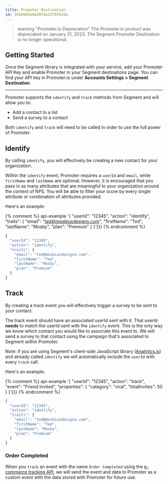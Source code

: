 ```yaml
---
title: Promoter Destination
id: 55b6983e0a20f4e22f0fb3da
---
```


> warning "Promoter.io Deprecation"
> The Promoter.io product was deprecated on January 31, 2023. The Segment Promoter Destination is no longer operational.

## Getting Started

Once the Segment library is integrated with your service, add your Promoter API Key and enable Promoter in your Segment destinations page. You can find your API key in Promoter.io under **Accounts Settings > Segment Destination**.

- - -

Promoter supports the `identify` and `track` methods from Segment and will allow you to:

- Add a contact to a list
- Send a survey to a contact

Both `identify` and `track` will need to be called in order to use the full power of Promoter.

## Identify

By calling `identify`, you will effectively be creating a new contact for your organization.

Within the `identify` event, Promoter requires a `userId` and `email`, while `firstName` and `lastName` are optional. However, it is encouraged that you pass in as many attributes that are meaningful to your organization around the context of NPS. You will be able to filter your score by every single attribute or combination of attributes provided.

Here's an example:

{% comment %} api-example '{
  "userId": "12345",
  "action": "identify",
  "traits": {
    "email": "ted@mosbiusdesigns.com",
    "firstName": "Ted",
    "lastName": "Mosby",
    "plan": "Premium"
  }
}'}}} {% endcomment %}

```js
{
  "userId": "12345",
  "action": "identify",
  "traits": {
    "email": "ted@mosbiusdesigns.com",
    "firstName": "Ted",
    "lastName": "Mosby",
    "plan": "Premium"
  }
}
```


## Track

By creating a track event you will effectively trigger a survey to be sent to your contact.

The track event should have an associated userId sent with it. That userId **needs** to match the userId sent with the `identify` event. This is the only way we know which contact you would like to associate this event to. We will send a survey to that contact using the campaign that's associated to Segment within Promoter.

Note: if you are using Segment's client-side JavaScript library ([Analytics.js](/docs/connections/sources/catalog/libraries/website/javascript)) and already called `identify` we will automatically include the `userId` with every `track` call.

Here's an example:

{% comment %} api-example '{
  "userId": "12345",
  "action": "track",
  "event": "Friend Invited",
  "properties": {
    "category": "viral",
    "totalInvites": 50
  }
}'}}} {% endcomment %}

```js
{
  "userId": "12345",
  "action": "identify",
  "traits": {
    "email": "ted@mosbiusdesigns.com",
    "firstName": "Ted",
    "lastName": "Mosby",
    "plan": "Premium"
  }
}
```


### Order Completed

When you `track` an event with the name `Order Completed` using the [e-commerce tracking API](/docs/connections/spec/ecommerce/v2/), we will send the event and data to Promoter as a custom event with the data stored with Promoter for future use.
